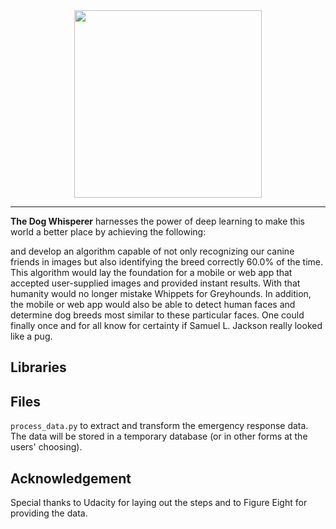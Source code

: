 <div align="center">
  <a href="http://beesbeesbees.com/"><img width="300px" height="auto" src="doc/axe.jpg"></a>
</div>

---

**The Dog Whisperer** harnesses the power of deep learning to make this world a better place by achieving the following:


and develop an algorithm capable of not only recognizing our canine friends in images but also identifying the breed correctly 60.0% of the time. This algorithm would lay the foundation for a mobile or web app that accepted user-supplied images and provided instant results. With that humanity would no longer mistake Whippets for Greyhounds.
In addition, the mobile or web app would also be able to detect human faces and determine dog breeds most similar to these particular faces. One could finally once and for all know for certainty if Samuel L. Jackson really looked like a pug.

## Libraries


## Files
`process_data.py` to extract and transform the emergency response data. The data will be stored in a temporary database (or in other forms at the users' choosing).


## Acknowledgement
Special thanks to Udacity for laying out the steps and to Figure Eight for providing the data.

